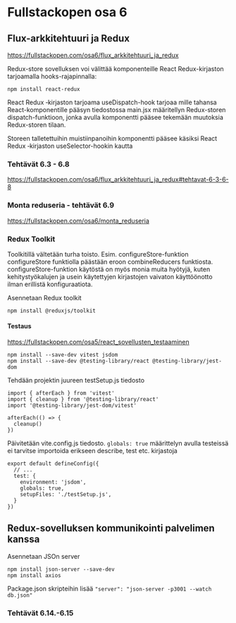 # Fullstackopen osa 6

## Flux-arkkitehtuuri ja Redux
https://fullstackopen.com/osa6/flux_arkkitehtuuri_ja_redux


Redux-store sovelluksen voi välittää komponenteille React Redux-kirjaston tarjoamalla hooks-rajapinnalla:
```
npm install react-redux
```

React Redux ‑kirjaston tarjoama useDispatch-hook tarjoaa mille tahansa React-komponentille pääsyn tiedostossa main.jsx määritellyn Redux-storen dispatch-funktioon, jonka avulla komponentti pääsee tekemään muutoksia Redux-storen tilaan.

Storeen talletettuihin muistiinpanoihin komponentti pääsee käsiksi React Redux ‑kirjaston useSelector-hookin kautta

### Tehtävät 6.3 - 6.8
https://fullstackopen.com/osa6/flux_arkkitehtuuri_ja_redux#tehtavat-6-3-6-8


### Monta reduseria - tehtävät 6.9

https://fullstackopen.com/osa6/monta_reduseria


### Redux Toolkit
Toolkitillä vältetään turha toisto. Esim. configureStore-funktion configureStore funktiolla päästään eroon combineReducers funktiosta. configureStore-funktion käytöstä on myös monia muita hyötyjä, kuten kehitystyökalujen ja usein käytettyjen kirjastojen vaivaton käyttöönotto ilman erillistä konfiguraatiota. 

Asennetaan Redux toolkit
```
npm install @reduxjs/toolkit
```

#### Testaus

https://fullstackopen.com/osa5/react_sovellusten_testaaminen

```
npm install --save-dev vitest jsdom
npm install --save-dev @testing-library/react @testing-library/jest-dom
```

Tehdään projektin juureen testSetup.js tiedosto
```
import { afterEach } from 'vitest'
import { cleanup } from '@testing-library/react'
import '@testing-library/jest-dom/vitest'

afterEach(() => {
  cleanup()
})
```

Päivitetään vite.config.js tiedosto. `globals: true` määrittelyn avulla testeissä ei 
tarvitse importoida erikseen describe, test etc. kirjastoja

```
export default defineConfig({
  // ...
  test: {
    environment: 'jsdom',
    globals: true,
    setupFiles: './testSetup.js', 
  }
})
```

## Redux-sovelluksen kommunikointi palvelimen kanssa

Asennetaan JSOn server
```
npm install json-server --save-dev
npm install axios
```

Package.json skripteihin lisää `"server": "json-server -p3001 --watch db.json"` 

### Tehtävät 6.14.-6.15